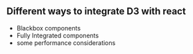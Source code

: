 ## Different ways to integrate D3 with react 
* Blackbox components
* Fully Integrated components
* some performance considerations